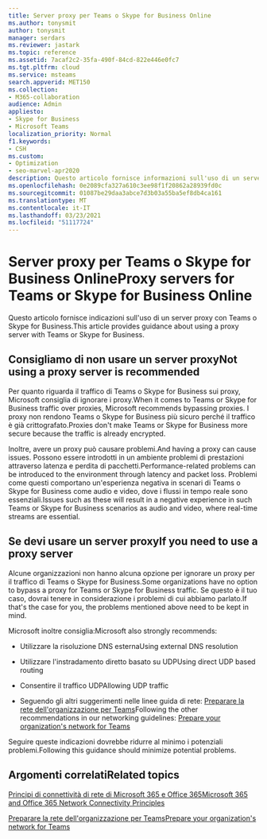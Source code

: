 ```yaml
---
title: Server proxy per Teams o Skype for Business Online
ms.author: tonysmit
author: tonysmit
manager: serdars
ms.reviewer: jastark
ms.topic: reference
ms.assetid: 7acaf2c2-35fa-490f-84cd-822e446e0fc7
ms.tgt.pltfrm: cloud
ms.service: msteams
search.appverid: MET150
ms.collection:
- M365-collaboration
audience: Admin
appliesto:
- Skype for Business
- Microsoft Teams
localization_priority: Normal
f1.keywords:
- CSH
ms.custom:
- Optimization
- seo-marvel-apr2020
description: Questo articolo fornisce informazioni sull'uso di un server proxy con Microsoft Teams o Skype for Business.
ms.openlocfilehash: 0e2089cfa327a610c3ee98f1f20862a28939fd0c
ms.sourcegitcommit: 01087be29daa3abce7d3b03a55ba5ef8db4ca161
ms.translationtype: MT
ms.contentlocale: it-IT
ms.lasthandoff: 03/23/2021
ms.locfileid: "51117724"
---
```

# <a name="proxy-servers-for-teams-or-skype-for-business-online"></a><span data-ttu-id="2575c-103">Server proxy per Teams o Skype for Business Online</span><span class="sxs-lookup"><span data-stu-id="2575c-103">Proxy servers for Teams or Skype for Business Online</span></span>

<span data-ttu-id="2575c-104">Questo articolo fornisce indicazioni sull'uso di un server proxy con Teams o Skype for Business.</span><span class="sxs-lookup"><span data-stu-id="2575c-104">This article provides guidance about using a proxy server with Teams or Skype for Business.</span></span>
  
## <a name="not-using-a-proxy-server-is-recommended"></a><span data-ttu-id="2575c-105">Consigliamo di non usare un server proxy</span><span class="sxs-lookup"><span data-stu-id="2575c-105">Not using a proxy server is recommended</span></span>

<span data-ttu-id="2575c-106">Per quanto riguarda il traffico di Teams o Skype for Business sui proxy, Microsoft consiglia di ignorare i proxy.</span><span class="sxs-lookup"><span data-stu-id="2575c-106">When it comes to Teams or Skype for Business traffic over proxies, Microsoft recommends bypassing proxies.</span></span> <span data-ttu-id="2575c-107">I proxy non rendono Teams o Skype for Business più sicuro perché il traffico è già crittografato.</span><span class="sxs-lookup"><span data-stu-id="2575c-107">Proxies don't make Teams or Skype for Business more secure because the traffic is already encrypted.</span></span>
  
<span data-ttu-id="2575c-108">Inoltre, avere un proxy può causare problemi.</span><span class="sxs-lookup"><span data-stu-id="2575c-108">And having a proxy can cause issues.</span></span> <span data-ttu-id="2575c-109">Possono essere introdotti in un ambiente problemi di prestazioni attraverso latenza e perdita di pacchetti.</span><span class="sxs-lookup"><span data-stu-id="2575c-109">Performance-related problems can be introduced to the environment through latency and packet loss.</span></span> <span data-ttu-id="2575c-110">Problemi come questi comportano un'esperienza negativa in scenari di Teams o Skype for Business come audio e video, dove i flussi in tempo reale sono essenziali.</span><span class="sxs-lookup"><span data-stu-id="2575c-110">Issues such as these will result in a negative experience in such Teams or Skype for Business scenarios as audio and video, where real-time streams are essential.</span></span>
  
## <a name="if-you-need-to-use-a-proxy-server"></a><span data-ttu-id="2575c-111">Se devi usare un server proxy</span><span class="sxs-lookup"><span data-stu-id="2575c-111">If you need to use a proxy server</span></span>

<span data-ttu-id="2575c-112">Alcune organizzazioni non hanno alcuna opzione per ignorare un proxy per il traffico di Teams o Skype for Business.</span><span class="sxs-lookup"><span data-stu-id="2575c-112">Some organizations have no option to bypass a proxy for Teams or Skype for Business traffic.</span></span> <span data-ttu-id="2575c-113">Se questo è il tuo caso, dovrai tenere in considerazione i problemi di cui abbiamo parlato.</span><span class="sxs-lookup"><span data-stu-id="2575c-113">If that's the case for you, the problems mentioned above need to be kept in mind.</span></span>
  
<span data-ttu-id="2575c-114">Microsoft inoltre consiglia:</span><span class="sxs-lookup"><span data-stu-id="2575c-114">Microsoft also strongly recommends:</span></span>
  
- <span data-ttu-id="2575c-115">Utilizzare la risoluzione DNS esterna</span><span class="sxs-lookup"><span data-stu-id="2575c-115">Using external DNS resolution</span></span>
    
- <span data-ttu-id="2575c-116">Utilizzare l'instradamento diretto basato su UDP</span><span class="sxs-lookup"><span data-stu-id="2575c-116">Using direct UDP based routing</span></span>
    
- <span data-ttu-id="2575c-117">Consentire il traffico UDP</span><span class="sxs-lookup"><span data-stu-id="2575c-117">Allowing UDP traffic</span></span>
    
- <span data-ttu-id="2575c-118">Seguendo gli altri suggerimenti nelle linee guida di rete: [Preparare la rete dell'organizzazione per Teams](prepare-network.md)</span><span class="sxs-lookup"><span data-stu-id="2575c-118">Following the other recommendations in our networking guidelines: [Prepare your organization's network for Teams](prepare-network.md)</span></span>
  
    
<span data-ttu-id="2575c-119">Seguire queste indicazioni dovrebbe ridurre al minimo i potenziali problemi.</span><span class="sxs-lookup"><span data-stu-id="2575c-119">Following this guidance should minimize potential problems.</span></span>
  
## <a name="related-topics"></a><span data-ttu-id="2575c-120">Argomenti correlati</span><span class="sxs-lookup"><span data-stu-id="2575c-120">Related topics</span></span>

[<span data-ttu-id="2575c-121">Principi di connettività di rete di Microsoft 365 e Office 365</span><span class="sxs-lookup"><span data-stu-id="2575c-121">Microsoft 365 and Office 365 Network Connectivity Principles</span></span>](/microsoft-365/enterprise/microsoft-365-network-connectivity-principles)

[<span data-ttu-id="2575c-122">Preparare la rete dell'organizzazione per Teams</span><span class="sxs-lookup"><span data-stu-id="2575c-122">Prepare your organization's network for Teams</span></span>](prepare-network.md)